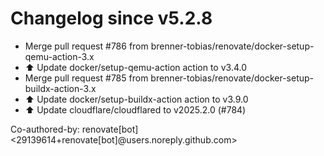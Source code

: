 # Changelog since v5.2.8
- Merge pull request #786 from brenner-tobias/renovate/docker-setup-qemu-action-3.x 
- ⬆️ Update docker/setup-qemu-action action to v3.4.0 
- Merge pull request #785 from brenner-tobias/renovate/docker-setup-buildx-action-3.x 
- ⬆️ Update docker/setup-buildx-action action to v3.9.0 
- ⬆️ Update cloudflare/cloudflared to v2025.2.0 (#784)

Co-authored-by: renovate[bot] <29139614+renovate[bot]@users.noreply.github.com> 
